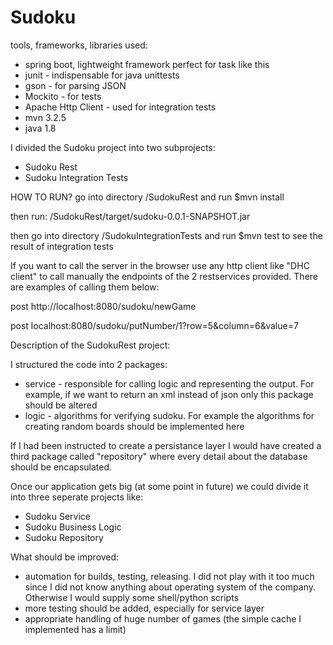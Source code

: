 # Sudoku

tools, frameworks, libraries used:
- spring boot, lightweight framework perfect for task like this
- junit - indispensable for java unittests
- gson - for parsing JSON
- Mockito - for tests
- Apache Http Client - used for integration tests
- mvn 3.2.5
- java 1.8

I divided the Sudoku project into two subprojects:
- Sudoku Rest
- Sudoku Integration Tests

HOW TO RUN?
go into directory /SudokuRest and run 
$mvn install

then run:
/SudokuRest/target/sudoku-0.0.1-SNAPSHOT.jar

then go into directory /SudokuIntegrationTests and run 
$mvn test
to see the result of integration tests

If you want to call the server in the browser use any http client like "DHC client" to call manually the endpoints of the 2 restservices provided. There are examples of calling them below:

post http://localhost:8080/sudoku/newGame

post localhost:8080/sudoku/putNumber/1?row=5&column=6&value=7


Description of the SudokuRest project:

 I structured the code into 2 packages:
- service - responsible for calling logic and representing the output. For example, if we want to return an xml instead of json only this package should be altered
- logic - algorithms for verifying sudoku. For example the algorithms for creating random boards should be implemented here

If I had been instructed to create a persistance layer I would have created a third package called "repository" where every detail about the database should be encapsulated.

Once our application gets big (at some point in future) we could divide it into three seperate projects like:
- Sudoku Service
- Sudoku Business Logic
- Sudoku Repository



What should be improved:
- automation for builds, testing, releasing. I did not play with it too much since I did not know anything about operating system of the company. Otherwise I would supply some shell/python scripts
- more testing should be added, especially for service layer
- appropriate handling of huge number of games (the simple cache I implemented has a limit)

